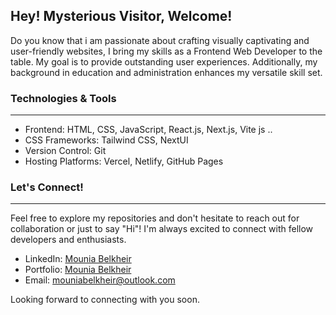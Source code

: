 Hey! Mysterious Visitor, Welcome!
---
Do you know that i am passionate about crafting visually captivating and user-friendly websites, I bring my skills as a Frontend Web Developer to the table. My goal is to provide outstanding user experiences. Additionally, my background in education and administration enhances my versatile skill set.

### Technologies & Tools
---
- Frontend: HTML, CSS, JavaScript, React.js, Next.js, Vite js ..
- CSS Frameworks: Tailwind CSS, NextUI
- Version Control: Git
- Hosting Platforms: Vercel, Netlify, GitHub Pages

### Let's Connect!
---
Feel free to explore my repositories and don't hesitate to reach out for collaboration or just to say "Hi"! 
I'm always excited to connect with fellow developers and enthusiasts. 

- LinkedIn: [Mounia Belkheir](https://www.linkedin.com/in/mouniabelkheir/)
- Portfolio: [Mounia Belkheir](https://mouniabelkheir.vercel.app/)
- Email: mouniabelkheir@outlook.com

Looking forward to connecting with you soon.
